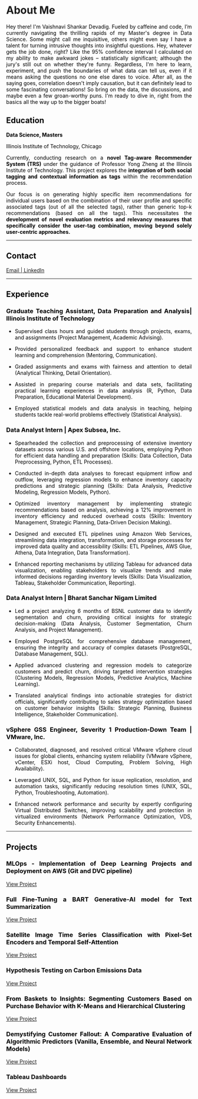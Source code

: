 # About Me
<p style="text-align:justify;color:black">Hey there! I'm Vaishnavi Shankar Devadig. Fueled by caffeine and code, I’m currently navigating the thrilling rapids of my Master's degree in Data Science. Some might call me inquisitive, others might even say I have a talent for turning intrusive thoughts into insightful questions. Hey, whatever gets the job done, right? Like the 95% confidence interval I calculated on my ability to make awkward jokes – statistically significant; although the jury's still out on whether they're funny. Regardless, I'm here to learn, experiment, and push the boundaries of what data can tell us, even if it means asking the questions no one else dares to voice. After all, as the saying goes, correlation doesn't imply causation, but it can definitely lead to some fascinating conversations! So bring on the data, the discussions, and maybe even a few groan-worthy puns. I'm ready to dive in, right from the basics all the way up to the bigger boats! </p>

<h2 style="color:black;text-align:justify">Education</h2>
<p style="text-align:justify;color:black;"><b>Data Science, Masters</b></p>

<p style="text-align:justify;color:black;">Illinois Institute of Technology, Chicago</p>

<p style="text-align:justify;color:black"> Currently, conducting research on a <b>novel Tag-aware Recommender System (TRS)</b> under the guidance of Professor Yong Zheng at the Illinois Institute of Technology. This project explores the <b>integration of both social tagging and contextual information as tags</b> within the recommendation process.</p>

<p style="text-align:justify;color:black">Our focus is on generating highly specific item recommendations for individual users based on the combination of their user profile and specific associated tags (out of all the selected tags), rather than generic top-k recommendations (based on all the tags). This necessitates the <b>development of novel evaluation metrics and relevancy measures that specifically consider the user-tag combination, moving beyond solely user-centric approaches.</b></p>


---------------------------------

<h2 style="color:black;text-align:justify">Contact</h2>
<a href="mailto:vdevadig@hawk.iit.edu">Email | </a>
<a href="https://www.linkedin.com/in/vaishnavi-shankar-devadig/">LinkedIn</a>


----------------------------------



<h2 style="color:black;text-align:justify"> Experience </h2>
<h3 style="color:black;text-align:justify"> Graduate Teaching Assistant, Data Preparation and Analysis| Illinois Institute of Technology </h3>

- <p style="text-align:justify;color:black;"> Supervised class hours and guided students through projects, exams, and assignments (Project Management, Academic Advising).</p>
- <p style="text-align:justify;color:black;">Provided personalized feedback and support to enhance student learning and comprehension (Mentoring, Communication).</p>
- <p style="text-align:justify;color:black;">Graded assignments and exams with fairness and attention to detail (Analytical Thinking, Detail Orientation).</p>
- <p style="text-align:justify;color:black;">Assisted in preparing course materials and data sets, facilitating practical learning experiences in data analysis (R, Python, Data Preparation, Educational Material Development).</p>
- <p style="text-align:justify;color:black;">Employed statistical models and data analysis in teaching, helping students tackle real-world problems effectively (Statistical Analysis).</p>


<h3 style="color:black;text-align:justify"> Data Analyst Intern | Apex Subsea, Inc. </h3>

- <p style="text-align:justify;color:black;"> Spearheaded the collection and preprocessing of extensive inventory datasets across various U.S. and offshore locations, employing Python for efficient data handling and preparation (Skills: Data Collection, Data Preprocessing, Python, ETL Processes).</p>
- <p style="text-align:justify;color:black;">Conducted in-depth data analyses to forecast equipment inflow and outflow, leveraging regression models to enhance inventory capacity predictions and strategic planning (Skills: Data Analysis, Predictive Modeling, Regression Models, Python).</p>
- <p style="text-align:justify;color:black;">Optimized inventory management by implementing strategic recommendations based on analysis, achieving a 12% improvement in inventory efficiency and reduced overhead costs (Skills: Inventory Management, Strategic Planning, Data-Driven Decision Making).</p>
- <p style="text-align:justify;color:black;">Designed and executed ETL pipelines using Amazon Web Services, streamlining data integration, transformation, and storage processes for improved data quality and accessibility (Skills: ETL Pipelines, AWS Glue, Athena, Data Integration, Data Transformation).</p>
- <p style="text-align:justify;color:black;">Enhanced reporting mechanisms by utilizing Tableau for advanced data visualization, enabling stakeholders to visualize trends and make informed decisions regarding inventory levels (Skills: Data Visualization, Tableau, Stakeholder Communication, Reporting).</p>

<h3 style="color:black;text-align:justify"> Data Analyst Intern | Bharat Sanchar Nigam Limited </h3>     

- <p style="text-align:justify;color:black;">Led a project analyzing 6 months of BSNL customer data to identify segmentation and churn, providing critical insights for strategic decision-making (Data Analysis, Customer Segmentation, Churn Analysis, and Project Management).</p>
- <p style="text-align:justify;color:black;">Employed PostgreSQL for comprehensive database management, ensuring the integrity and accuracy of complex datasets (PostgreSQL, Database Management, SQL).</p>
- <p style="text-align:justify;color:black;">Applied advanced clustering and regression models to categorize customers and predict churn, driving targeted intervention strategies (Clustering Models, Regression Models, Predictive Analytics, Machine Learning).</p>
- <p style="text-align:justify;color:black;">Translated analytical findings into actionable strategies for district officials, significantly contributing to sales strategy optimization based on customer behavior insights (Skills: Strategic Planning, Business Intelligence, Stakeholder Communication).</p>

<h3 style="color:black;text-align:justify"> vSphere GSS Engineer, Severity 1 Production-Down Team | VMware, Inc. </h3>

- <p style="text-align:justify;color:black;">Collaborated, diagnosed, and resolved critical VMware vSphere cloud issues for global clients, enhancing system reliability (VMware vSphere, vCenter, ESXi host, Cloud Computing, Problem Solving, High Availability).</p>
- <p style="text-align:justify;color:black;">Leveraged UNIX, SQL, and Python for issue replication, resolution, and automation tasks, significantly reducing resolution times (UNIX, SQL, Python, Troubleshooting, Automation).</p>
- <p style="text-align:justify;color:black;">Enhanced network performance and security by expertly configuring Virtual Distributed Switches, improving scalability and protection in virtualized environments (Network Performance Optimization, VDS, Security Enhancements).</p>



----------------------------------
<h2 id = "Projects" style="color:black;text-align:justify"> Projects </h2>

<h3 style="color:black;text-align:justify"> MLOps - Implementation of Deep Learning Projects and Deployment on AWS (Git and DVC pipeline) </h3>


[View Project](assets/img/projects/MLOpsfin.html)


<h3 style="color:black;text-align:justify"> Full Fine-Tuning a BART Generative-AI model for Text Summarization </h3>


[View Project](assets/img/projects/FullFTfin-2.html)


<h3 style="color:black;text-align:justify"> Satellite Image Time Series Classification with Pixel-Set Encoders and Temporal Self-Attention </h3>


[View Project](assets/img/projects/psetaefin.html)


<h3 style="color:black;text-align:justify"> Hypothesis Testing on Carbon Emissions Data </h3>


[View Project](assets/img/projects/HT.html)


<h3 style="color:black;text-align:justify"> From Baskets to Insights: Segmenting Customers Based on Purchase Behavior with K-Means and Hierarchical Clustering </h3>


[View Project](assets/img/projects/segfin.html)


<h3 style="color:black;text-align:justify"> Demystifying Customer Fallout: A Comparative Evaluation of Algorithmic Predictors (Vanilla, Ensemble, and Neural Network Models) </h3>

[View Project](assets/img/projects/ChurnFin.html)


<h3 style="color:black;text-align:justify"> Tableau Dashboards </h3>

[View Project](assets/img/projects/Tableau.html)




